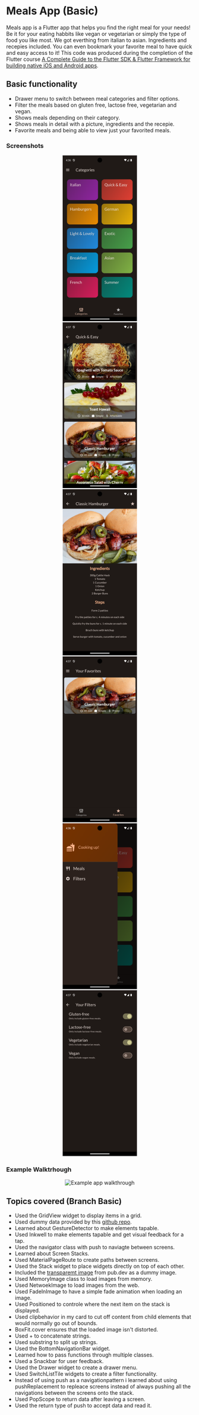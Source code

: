 # Meals App (Basic)

Meals app is a Flutter app that helps you find the right meal for your needs! Be it for your eating habbits like vegan or vegetarian or simply the type of food you like most. We got everthing from italian to asian. Ingredients and recepies included. You can even bookmark your favorite meal to have quick and easy access to it! This code was produced during the completion of the Flutter course [A Complete Guide to the Flutter SDK & Flutter Framework for building native iOS and Android apps](https://www.udemy.com/course/learn-flutter-dart-to-build-ios-android-apps/learn/lecture/37130436#overview).

## Basic functionality
- Drawer menu to switch between meal categories and filter options.
- Filter the meals based on gluten free, lactose free, vegetarian and vegan.
- Shows meals depending on their category.
- Shows meals in detail with a picture, ingredients and the recepie.
- Favorite meals and being able to view just your favorited meals.

### Screenshots 
<div align="center">
  <img src="categories.png" alt="Categorie screen" width="200"/>
</div>

<div align="center">
  <img src="listed_meals.png" alt="List of all the meals inside the category" width="200"/>
</div>

<div align="center">
  <img src="detail_screen.png" alt="Meal details" width="200"/>
</div>

<div align="center">
  <img src="favorited_meal.png" alt="All meals that are favorited" width="200"/>
</div>

<div align="center">
  <img src="drawer_menu.png" alt="Drawer menu" width="200"/>
</div>

<div align="center">
  <img src="filter_on.png" alt="Filters activated" width="200"/>
</div>

### Example Walktrhough
<div align="center">
  <img src="meals_walkthrough.gif" alt="Example app walkthrough" width="200"/>
</div>

## Topics covered (Branch Basic)

- Used the GridView widget to display items in a grid.
- Used dummy data provided by this [github repo](https://github.com/academind/flutter-complete-guide-course-resources/blob/main/Lecture%20Attachments/08%20Navigation/dummy_data.dart).
- Learned about GestureDetector to make elements tapable.
- Used Inkwell to make elements tapable and get visual feedback for a tap.
- Used the navigator class with push to naviagte between screens.
- Learned about Screen Stacks.
- Used MaterialPageRoute to create paths between screens.
- Used the Stack widget to place widgets directly on top of each other.
- Included the [transparemt image](https://pub.dev/packages/transparent_image) from pub.dev as a dummy image.
- Used MemoryImage class to load images from memory.
- Used NetwoekImage to load images from the web.
- Used FadeInImage to have a simple fade animation when loading an image.
- Used Positioned to controle where the next item on the stack is displayed. 
- Used clipbehavior in my card to cut off content from child elements that would normally go out of bounds.
- BoxFit.cover ensures that the loaded image isn't distorted.
- Used + to concatenate strings.
- Used substring to split up strings.
- Used the BottomNavigationBar widget.
- Learned how to pass functions through multiple classes.
- Used a Snackbar for user feedback.
- Used the Drawer widget to create a drawer menu.
- Used SwitchListTile widgets to create a filter functionality.
- Instead of using push as a navigationpattern i learned about using pushReplacement to repleace screens instead of always pushing all the navigations between the screens onto the stack.
- Used PopScope to return data after leaving a screen.
- Used the return type of push to accept data and read it.
